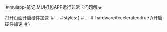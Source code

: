＃muiapp-笔记
MUI打包APP运行非常卡问题解决
 
打开页面开启硬件加速
＃...
＃styles:{
＃...
＃  hardwareAccelerated:true //开启硬件加速
＃}
